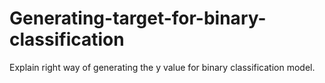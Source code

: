 # Generating-target-for-binary-classification
Explain right way of generating the y value for binary classification model.
